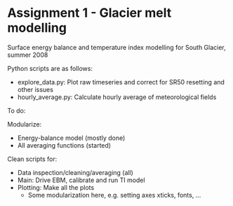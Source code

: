 # Assignment 1 - Glacier melt modelling
Surface energy balance and temperature index modelling for South Glacier, summer 2008

Python scripts are as follows:

 * explore_data.py: Plot raw timeseries and correct for SR50 resetting and other issues
 * hourly_average.py: Calculate hourly average of meteorological fields

To do:

Modularize:

 * Energy-balance model (mostly done)
 * All averaging functions (started)

Clean scripts for:

 * Data inspection/cleaning/averaging (all)
 * Main: Drive EBM, calibrate and run TI model
 * Plotting: Make all the plots
    * Some modularization here, e.g. setting axes xticks, fonts, ...

